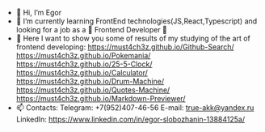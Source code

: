 - 👋 Hi, I’m Egor
- 🌱 I’m currently learning FrontEnd technologies(JS,React,Typescript) and looking for a job as a 💞️ Frontend Developer 💞️
- 👀 Here I want to show you some of results of my studying of the art of frontend developing:
  https://must4ch3z.github.io/Github-Search/
  https://must4ch3z.github.io/Pokemania/
  https://must4ch3z.github.io/25-5-Clock/
  https://must4ch3z.github.io/Calculator/
  https://must4ch3z.github.io/Drum-Machine/
  https://must4ch3z.github.io/Quotes-Machine/
  https://must4ch3z.github.io/Markdown-Previewer/
- 📫 Contacts: 
  Telegram: +7(952)407-46-56
  E-mail: true-akk@yandex.ru 
  LinkedIn: https://www.linkedin.com/in/egor-slobozhanin-13884125a/
